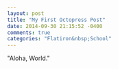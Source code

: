 ```yaml
---
layout: post
title: "My First Octopress Post"
date: 2014-09-30 21:15:52 -0400
comments: true
categories: "Flatiron&nbsp;School"
---
```


"Aloha, World."